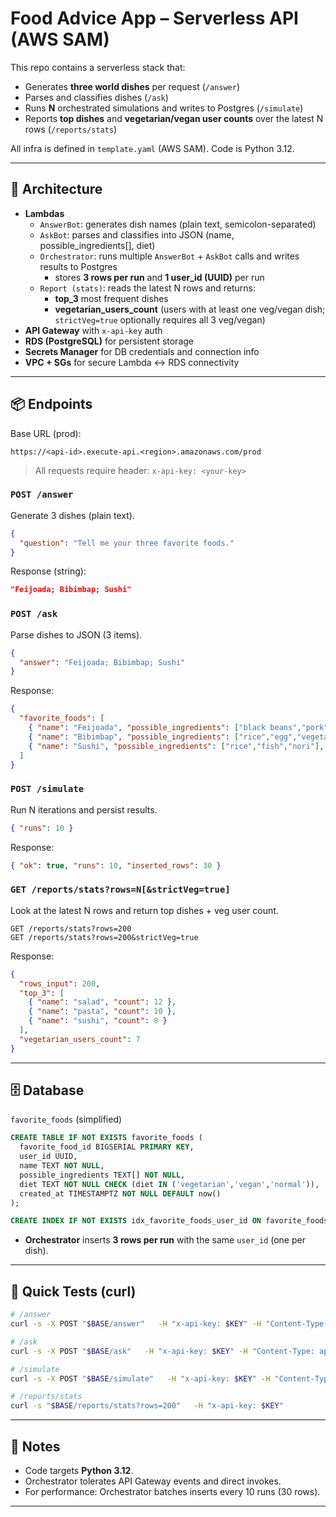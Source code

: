 # Food Advice App – Serverless API (AWS SAM)

This repo contains a serverless stack that:
- Generates **three world dishes** per request (`/answer`)
- Parses and classifies dishes (`/ask`)
- Runs **N** orchestrated simulations and writes to Postgres (`/simulate`)
- Reports **top dishes** and **vegetarian/vegan user counts** over the latest N rows (`/reports/stats`)

All infra is defined in `template.yaml` (AWS SAM). Code is Python 3.12.

---

## 🧱 Architecture

- **Lambdas**
  - `AnswerBot`: generates dish names (plain text, semicolon-separated)
  - `AskBot`: parses and classifies into JSON (name, possible_ingredients[], diet)
  - `Orchestrator`: runs multiple `AnswerBot` + `AskBot` calls and writes results to Postgres  
    - stores **3 rows per run** and **1 user_id (UUID)** per run
  - `Report (stats)`: reads the latest N rows and returns:
    - **top_3** most frequent dishes
    - **vegetarian_users_count** (users with at least one veg/vegan dish; `strictVeg=true` optionally requires all 3 veg/vegan)
- **API Gateway** with `x-api-key` auth
- **RDS (PostgreSQL)** for persistent storage
- **Secrets Manager** for DB credentials and connection info
- **VPC + SGs** for secure Lambda ↔ RDS connectivity

---

## 📦 Endpoints

Base URL (prod):  
```
https://<api-id>.execute-api.<region>.amazonaws.com/prod
```

> All requests require header: `x-api-key: <your-key>`

### `POST /answer`
Generate 3 dishes (plain text).
```json
{
  "question": "Tell me your three favorite foods."
}
```
Response (string):
```json
"Feijoada; Bibimbap; Sushi"
```

### `POST /ask`
Parse dishes to JSON (3 items).
```json
{
  "answer": "Feijoada; Bibimbap; Sushi"
}
```
Response:
```json
{
  "favorite_foods": [
    { "name": "Feijoada", "possible_ingredients": ["black beans","pork","garlic"], "diet": "normal" },
    { "name": "Bibimbap", "possible_ingredients": ["rice","egg","vegetables"], "diet": "normal" },
    { "name": "Sushi", "possible_ingredients": ["rice","fish","nori"], "diet": "normal" }
  ]
}
```

### `POST /simulate`
Run N iterations and persist results.
```json
{ "runs": 10 }
```
Response:
```json
{ "ok": true, "runs": 10, "inserted_rows": 30 }
```

### `GET /reports/stats?rows=N[&strictVeg=true]`
Look at the latest N rows and return top dishes + veg user count.
```
GET /reports/stats?rows=200
GET /reports/stats?rows=200&strictVeg=true
```
Response:
```json
{
  "rows_input": 200,
  "top_3": [
    { "name": "salad", "count": 12 },
    { "name": "pasta", "count": 10 },
    { "name": "sushi", "count": 8 }
  ],
  "vegetarian_users_count": 7
}
```

---

## 🗄️ Database

`favorite_foods` (simplified)
```sql
CREATE TABLE IF NOT EXISTS favorite_foods (
  favorite_food_id BIGSERIAL PRIMARY KEY,
  user_id UUID,
  name TEXT NOT NULL,
  possible_ingredients TEXT[] NOT NULL,
  diet TEXT NOT NULL CHECK (diet IN ('vegetarian','vegan','normal')),
  created_at TIMESTAMPTZ NOT NULL DEFAULT now()
);

CREATE INDEX IF NOT EXISTS idx_favorite_foods_user_id ON favorite_foods (user_id);
```

- **Orchestrator** inserts **3 rows per run** with the same `user_id` (one per dish).

---

## 🧪 Quick Tests (curl)

```bash
# /answer
curl -s -X POST "$BASE/answer"   -H "x-api-key: $KEY" -H "Content-Type: application/json"   -d '{"question":"Tell me your three favorite foods."}'

# /ask
curl -s -X POST "$BASE/ask"   -H "x-api-key: $KEY" -H "Content-Type: application/json"   -d '{"answer":"Feijoada; Bibimbap; Sushi"}'

# /simulate
curl -s -X POST "$BASE/simulate"   -H "x-api-key: $KEY" -H "Content-Type: application/json"   -d '{"runs":10}'

# /reports/stats
curl -s "$BASE/reports/stats?rows=200"   -H "x-api-key: $KEY"
```

---

## 🧠 Notes

- Code targets **Python 3.12**.
- Orchestrator tolerates API Gateway events and direct invokes.
- For performance: Orchestrator batches inserts every 10 runs (30 rows).

---

